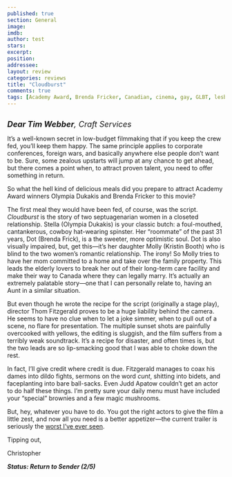 ```yaml
---
published: true
section: General
image: 
imdb: 
author: test 
stars: 
excerpt: 
position: 
addressee: 
layout: review
categories: reviews
title: "Cloudburst"
comments: true
tags: [Academy Award, Brenda Fricker, Canadian, cinema, gay, GLBT, lesbian, Letters, Olympia Dukakis, queer, winner]
---
```

<div><p><span class="full-image-block ssNonEditable"><span><a href="/letters/2013/3/9/cloudburst.html"><img src="http://static.squarespace.com/static/5005f6bcc4aa41161b33e89e/5329cf1fe4b07c068ebf74de/5329cf1fe4b07c068ebf77e6/1362833477051/Cloudburst.jpg" alt="" /></a></span></span></p>
<p><em style="font-size:130%;"><strong>Dear Tim Webber</strong>, Craft Services</em></p>
<p>It&rsquo;s a well-known secret in low-budget filmmaking that if you keep the crew fed, you&rsquo;ll keep them happy. The same principle applies to corporate conferences, foreign wars, and basically anywhere else people don&rsquo;t want to be. Sure, some zealous upstarts will jump at any chance to get ahead, but there comes a point when, to attract proven talent, you need to offer something in return. &nbsp;</p>
<p>So what the hell kind of delicious meals did you prepare to attract Academy Award winners Olympia Dukakis and Brenda Fricker to this movie?</p>
<p>The first meal they would have been fed, of course, was the script. <em>Cloudburst</em> is the story of two septuagenarian women in a closeted relationship. Stella (Olympia Dukakis) is your classic butch: a foul-mouthed, cantankerous, cowboy hat-wearing spinster. Her &ldquo;roommate&rdquo; of the past 31 years, Dot (Brenda Frick), is a the sweeter, more optimistic soul. Dot is also visually impaired, but, get this&mdash;it&rsquo;s her daughter Molly (Kristin Booth) who is blind to the two women&rsquo;s romantic relationship. The irony! So Molly tries to have her mom committed to a home and take over the family property. This leads the elderly lovers to break her out of their long-term care facility and make their way to Canada where they can legally marry. It&rsquo;s actually an extremely palatable story&mdash;one that I can personally relate to, having an Aunt in a similar situation.</p>
<p>But even though he wrote the recipe for the script (originally a stage play), director Thom Fitzgerald proves to be a huge liability behind the camera.&nbsp; He seems to have no clue when to let a joke simmer, when to pull out of a scene, no flare for presentation. The multiple sunset shots are painfully overcooked with yellows, the editing is sluggish, and the film suffers from a terribly weak soundtrack. It&rsquo;s a recipe for disaster, and often times is, but the two leads are so lip-smacking good that I was able to choke down the rest.</p>
<p>In fact, I&rsquo;ll give credit where credit is due. Fitzgerald manages to coax his dames into dildo fights, sermons on the word <em>cunt</em>, shitting into bidets, and faceplanting into bare ball-sacks. Even Judd Apatow couldn&rsquo;t get an actor to do half these things. I&rsquo;m pretty sure your daily menu must have included your &ldquo;special&rdquo; brownies and a few magic mushrooms.</p>
<p>But, hey, whatever you have to do. You got the right actors to give the film a little zest, and now all you need is a better appetizer&mdash;the current trailer is seriously the <a href="http://www.youtube.com/watch?feature=player_embedded&amp;v=Ce-6-SX_6dQ#!">worst I&rsquo;ve ever seen</a>.</p>
<p>Tipping out,</p>
<p>Christopher</p>
<p><strong><em>Status: Return to Sender (2/5)</em></strong></p></div>
